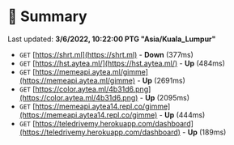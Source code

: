 # 📖 Summary
Last updated: **3/6/2022, 10:22:00 PTG "Asia/Kuala_Lumpur"**

- `GET` [https://shrt.ml](https://shrt.ml) - **Down** (377ms)
- `GET` [https://hst.aytea.ml/](https://hst.aytea.ml/) - **Up** (484ms)
- `GET` [https://memeapi.aytea.ml/gimme](https://memeapi.aytea.ml/gimme) - **Up** (2691ms)
- `GET` [https://color.aytea.ml/4b31d6.png](https://color.aytea.ml/4b31d6.png) - **Up** (2095ms)
- `GET` [https://memeapi.aytea14.repl.co/gimme](https://memeapi.aytea14.repl.co/gimme) - **Up** (444ms)
- `GET` [https://teledrivemy.herokuapp.com/dashboard](https://teledrivemy.herokuapp.com/dashboard) - **Up** (189ms)
